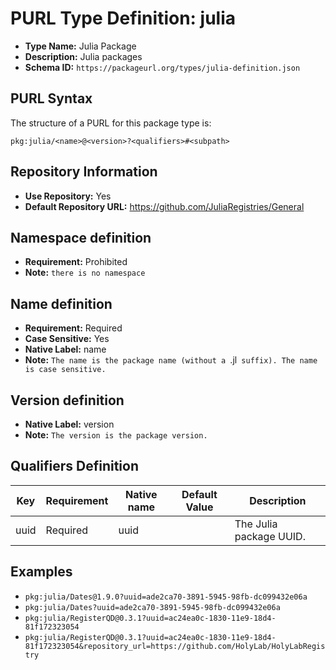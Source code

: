 <!--  NOTE: Auto-generated from the JSON PURL type definition.
Do not manually edit this file. Edit the JSON type definition instead. -->

# PURL Type Definition: julia

- **Type Name:** Julia Package
- **Description:** Julia packages
- **Schema ID:** `https://packageurl.org/types/julia-definition.json`

## PURL Syntax

The structure of a PURL for this package type is:

    pkg:julia/<name>@<version>?<qualifiers>#<subpath>

## Repository Information

- **Use Repository:** Yes
- **Default Repository URL:** https://github.com/JuliaRegistries/General

## Namespace definition

- **Requirement:** Prohibited
- **Note:** `there is no namespace`

## Name definition

- **Requirement:** Required
- **Case Sensitive:** Yes
- **Native Label:** name
- **Note:** `The name is the package name (without a `.jl` suffix). The name is case sensitive.`

## Version definition

- **Native Label:** version
- **Note:** `The version is the package version.`

## Qualifiers Definition

| Key  | Requirement | Native name | Default Value | Description |
|------|-------------|-------------|---------------|-------------|
| uuid | Required | uuid |  | The Julia package UUID. |

## Examples

- `pkg:julia/Dates@1.9.0?uuid=ade2ca70-3891-5945-98fb-dc099432e06a`
- `pkg:julia/Dates?uuid=ade2ca70-3891-5945-98fb-dc099432e06a`
- `pkg:julia/RegisterQD@0.3.1?uuid=ac24ea0c-1830-11e9-18d4-81f172323054`
- `pkg:julia/RegisterQD@0.3.1?uuid=ac24ea0c-1830-11e9-18d4-81f172323054&repository_url=https://github.com/HolyLab/HolyLabRegistry`
